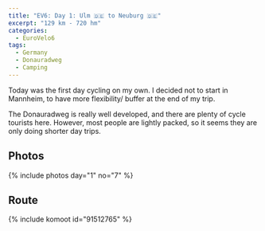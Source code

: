 ```yaml
---
title: "EV6: Day 1: Ulm 🇩🇪 to Neuburg 🇩🇪"
excerpt: "129 km - 720 hm"
categories:
  - EuroVelo6
tags:
  - Germany
  - Donauradweg
  - Camping
---
```

Today was the first day cycling on my own. I decided not to start in Mannheim, to have more flexibility/ buffer at the end of my trip.

The Donauradweg is really well developed, and there are plenty of cycle tourists here. However, most people are lightly packed, so it seems they are only doing shorter day trips.

## Photos

{% include photos day="1" no="7" %}

## Route

{% include komoot id="91512765" %}
